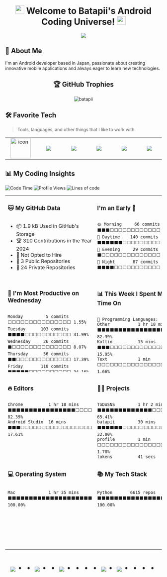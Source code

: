 <h1 align="center">
  <img src="https://media.giphy.com/media/hvRJCLFzcasrR4ia7z/giphy.gif" width="28">
  Welcome to Batapii's Android Coding Universe!
  <img src="https://media.giphy.com/media/hvRJCLFzcasrR4ia7z/giphy.gif" width="28">
</h1>

<p align="center">
  <img src="https://readme-typing-svg.herokuapp.com/?lines=Android+Developer+in+Japan;Always%20learning%20new%20things&font=Fira%20Code&center=true&width=440&height=45&color=f75c7e&vCenter=true&size=22">
</p>

## 🚀 About Me
I'm an Android developer based in Japan, passionate about creating innovative mobile applications and always eager to learn new technologies.

<h2 align="center">🏆 GitHub Trophies</h2>
<p align="center">
  <img src="https://github-profile-trophy.vercel.app/?username=batapii&theme=nord&column=7&no-frame=true&no-bg=true&rank=SECRET,SSS,SS,S,AAA,AA,A,B,C,?" alt="batapii" />
</p>

## 🛠️ Favorite Tech

> Tools, languages, and other things that I like to work with.

<table>
  <tr>
    <td align="center" width="96">
      <a href="#macropower-tech">
        <img src="https://techstack-generator.vercel.app/github-icon.svg" alt="icon" width="65" height="65" />
      </a>
      <br>
    </td>
    <td align="center" width="96">
      <a href="#macropower-tech">
        <img src="https://cdn.jsdelivr.net/gh/devicons/devicon@latest/icons/androidstudio/androidstudio-original-wordmark.svg" />
      </a>
    </td>
     <td align="center" width="96">
      <a href="#macropower-tech">
         <img src="https://cdn.jsdelivr.net/gh/devicons/devicon@latest/icons/git/git-original.svg" />
      </a>
      <br>
    </td>
        <td align="center" width="96">
      <a href="#macropower-tech">
       <img src="https://cdn.jsdelivr.net/gh/devicons/devicon@latest/icons/jetbrains/jetbrains-original.svg" />
      </a>
    </td>
        <td align="center" width="96">
      <a href="#macropower-tech">
        <img src="https://cdn.jsdelivr.net/gh/devicons/devicon@latest/icons/kotlin/kotlin-original.svg" />
      </a>
    </td>
        <td align="center" width="96">
      <a href="#macropower-tech">
        <img src="https://cdn.jsdelivr.net/gh/devicons/devicon@latest/icons/supabase/supabase-original.svg" />
      </a>
    </td>
  </tr>
</table>

## 📊 My Coding Insights

![Code Time](http://img.shields.io/badge/Code%20Time-179%20hrs%203%20mins-blue)
![Profile Views](http://img.shields.io/badge/Profile%20Views-16-blue)
![Lines of code](https://img.shields.io/badge/From%20Hello%20World%20I%27ve%20Written-34.9%20thousand%20lines%20of%20code-blue)

<table style="width:100%">
  <tr>
    <td valign="top" width="50%">
      <h3>🐱 My GitHub Data</h3>
      <div style="height: 200px; overflow: auto;">
        <!--START_SECTION:github-data-->
<ul>
          <li>📦 1.9 kB Used in GitHub's Storage</li>
          <li>🏆 310 Contributions in the Year 2024</li>
          <li>🚫 Not Opted to Hire</li>
          <li>📜 3 Public Repositories</li>
          <li>🔑 24 Private Repositories</li>
        </ul>
<!--END_SECTION:github-data-->
      </div>
    </td>
    <td valign="top" width="50%">
      <h3>I'm an Early 🐤</h3>
      <div style="height: 200px; overflow: auto;">
        <!--START_SECTION:waka-commit-time-->
<pre><code>🌞 Morning     66 commits    ⬛⬛⬛⬜⬜⬜⬜⬜⬜⬜⬜⬜⬜⬜⬜ 20.50% 
🌆 Daytime    140 commits    ⬛⬛⬛⬛⬛⬛⬜⬜⬜⬜⬜⬜⬜⬜⬜ 43.48% 
🌃 Evening     29 commits    ⬛⬜⬜⬜⬜⬜⬜⬜⬜⬜⬜⬜⬜⬜⬜ 9.01% 
🌙 Night       87 commits    ⬛⬛⬛⬛⬜⬜⬜⬜⬜⬜⬜⬜⬜⬜⬜ 27.02%</code></pre>
<!--END_SECTION:waka-commit-time-->
      </div>
    </td>
  </tr>
  <tr>
    <td valign="top" width="50%">
      <h3>📅 I'm Most Productive on Wednesday</h3>
      <div style="height: 200px; overflow: auto;">
        <!--START_SECTION:waka-week-stats-->
<pre><code>Monday         5 commits    ⬜⬜⬜⬜⬜⬜⬜⬜⬜⬜⬜⬜⬜⬜⬜ 1.55%
Tuesday      103 commits    ⬛⬛⬛⬛⬜⬜⬜⬜⬜⬜⬜⬜⬜⬜⬜ 31.99%
Wednesday     26 commits    ⬛⬜⬜⬜⬜⬜⬜⬜⬜⬜⬜⬜⬜⬜⬜ 8.07%
Thursday      56 commits    ⬛⬛⬜⬜⬜⬜⬜⬜⬜⬜⬜⬜⬜⬜⬜ 17.39%
Friday       110 commits    ⬛⬛⬛⬛⬛⬜⬜⬜⬜⬜⬜⬜⬜⬜⬜ 34.16%
Saturday      17 commits    ⬜⬜⬜⬜⬜⬜⬜⬜⬜⬜⬜⬜⬜⬜⬜ 5.28%
Sunday         5 commits    ⬜⬜⬜⬜⬜⬜⬜⬜⬜⬜⬜⬜⬜⬜⬜ 1.55%</code></pre>
<!--END_SECTION:waka-week-stats-->
      </div>
    </td>
    <td valign="top" width="50%">
      <h3>📊 This Week I Spent My Time On</h3>
      <div style="height: 200px; overflow: auto;">
        <!--START_SECTION:waka-time-stats-->
<pre><code>💬 Programming Languages: 
Other           1 hr 18 mins  ⬛⬛⬛⬛⬛⬛⬛⬛⬛⬛⬛⬛⬛⬛⬛⬛⬜⬜⬜⬜ 82.39%
Kotlin          15 mins  ⬛⬛⬛⬜⬜⬜⬜⬜⬜⬜⬜⬜⬜⬜⬜⬜⬜⬜⬜⬜ 15.95%
Text            1 min  ⬜⬜⬜⬜⬜⬜⬜⬜⬜⬜⬜⬜⬜⬜⬜⬜⬜⬜⬜⬜ 1.66%</code></pre>
<!--END_SECTION:waka-time-stats-->
      </div>
    </td>
  </tr>
  <tr>
    <td valign="top" width="50%">
      <h3>🔥 Editors</h3>
      <div style="height: 200px; overflow: auto;">
        <!--START_SECTION:waka-editors-->
<pre><code>Chrome          1 hr 18 mins  ⬛⬛⬛⬛⬛⬛⬛⬛⬛⬛⬛⬛⬛⬛⬛⬛⬜⬜⬜⬜ 82.39%
Android Studio  16 mins  ⬛⬛⬛⬜⬜⬜⬜⬜⬜⬜⬜⬜⬜⬜⬜⬜⬜⬜⬜⬜ 17.61%</code></pre>
<!--END_SECTION:waka-editors-->
      </div>
    </td>
    <td valign="top" width="50%">
      <h3>🐱‍💻 Projects</h3>
      <div style="height: 200px; overflow: auto;">
        <!--START_SECTION:waka-projects-->
<pre><code>ToDoSNS         1 hr 2 mins  ⬛⬛⬛⬛⬛⬛⬛⬛⬛⬛⬛⬛⬛⬜⬜⬜⬜⬜⬜⬜ 65.41%
batapii         30 mins  ⬛⬛⬛⬛⬛⬛⬜⬜⬜⬜⬜⬜⬜⬜⬜⬜⬜⬜⬜⬜ 32.00%
profile         1 min  ⬜⬜⬜⬜⬜⬜⬜⬜⬜⬜⬜⬜⬜⬜⬜⬜⬜⬜⬜⬜ 1.70%
tokens          41 secs  ⬜⬜⬜⬜⬜⬜⬜⬜⬜⬜⬜⬜⬜⬜⬜⬜⬜⬜⬜⬜ 0.72%
apps            5 secs  ⬜⬜⬜⬜⬜⬜⬜⬜⬜⬜⬜⬜⬜⬜⬜⬜⬜⬜⬜⬜ 0.09%</code></pre>
<!--END_SECTION:waka-projects-->
      </div>
    </td>
  </tr>
  <tr>
    <td valign="top" width="50%">
      <h3>💻 Operating System</h3>
      <div style="height: 200px; overflow: auto;">
        <!--START_SECTION:waka-os-->
<pre><code>Mac             1 hr 35 mins  ⬛⬛⬛⬛⬛⬛⬛⬛⬛⬛⬛⬛⬛⬛⬛⬛⬛⬛⬛⬛ 100.00%</code></pre>
<!--END_SECTION:waka-os-->
      </div>
    </td>
    <td valign="top" width="50%">
      <h3>📚 My Tech Stack</h3>
      <div style="height: 200px; overflow: auto;">
        <!--START_SECTION:waka-tech-stack-->
<pre><code>Python       6615 repos   ⬛⬛⬛⬛⬛⬛⬛⬛⬛⬛⬛⬛⬛⬛⬛⬛⬛⬛⬛⬛ 100.00%</code></pre>
<!--END_SECTION:waka-tech-stack-->
      </div>
    </td>
  </tr>
</table>


<div align="center">
    <h1>
        <img src="https://user-images.githubusercontent.com/44926913/175852850-3fb6c715-1856-41ff-8c1f-94ce3b03b458.gif">・・
        <img src="https://user-images.githubusercontent.com/44926913/175853109-f8850656-6704-4a8a-bee6-9aca154d929b.gif">・・
        <img src="https://user-images.githubusercontent.com/44926913/175853154-5449d974-975e-44a6-ab84-a86031265e40.gif">・・・・
        <img src="https://user-images.githubusercontent.com/44926913/175853109-f8850656-6704-4a8a-bee6-9aca154d929b.gif">・
        <img src="https://user-images.githubusercontent.com/44926913/175853154-5449d974-975e-44a6-ab84-a86031265e40.gif">・・・・
    </h1>
  </div>
<br><br><br>
